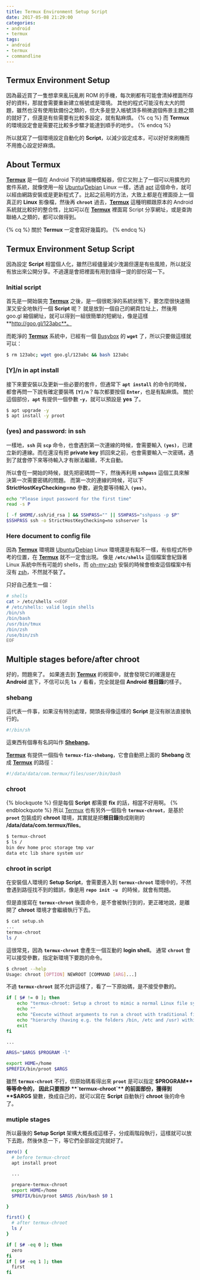 ```yaml
---
title: Termux Environment Setup Script
date: 2017-05-08 21:29:00
categories:
- android
- termux
tags:
- android
- termux
- commandline
---
```


## Termux Environment Setup
因為最近買了一隻想拿來亂玩亂刷 ROM 的手機，每次刷都有可能會清掉裡面所存好的資料，那就會需要重新建立帳號或是環境。
其他的程式可能沒有太大的問題，雖然也沒有使用鈦備份之類的，但大多是登入帳號頂多稍微選個佈景主題之類的就好了，但還是有些需要有比較多設定，就有點麻煩。
{% cq %}
而 **Termux** 的環境設定會是需要花比較多步驟才能達到順手的地步。
{% endcq %}

所以就寫了一個環境設定自動化的 **Script**，以減少設定成本，可以好好來刷機而不用擔心設定好麻煩。
<!-- more -->

## About Termux 
**[Termux]** 是一個在 Android 下的終端機模擬器，但它又附上了一個可以用擴充的套件系統，就像使用一般 [Ubuntu]/[Debian] Linux 一樣，透過 [apt] 這個命令，就可以經由網路安裝或是更新程式了。比起之前用的方法，大致上都是在裡面掛上一個 真正的 **Linux** 影像檔，然後再 **`chroot`** 過去，**[Termux]** 這種明顯跟原本的 Android 系統就比較好的整合性，比如可以在 **[Termux]** 裡面寫 Script 分享網址，或是查詢聯絡人之類的，都可以做得到。


{% cq %}
關於 **Termux** 一定會寫好幾篇的。
{% endcq %}

## Termux Environment Setup Script
因為設定 **Script** 相當個人化，雖然已經儘量減少洩漏但還是有些風險，所以就沒有放出來公開分享。不過還是會把裡面有用到值得一提的部份寫一下。

### Initial script
首先是一開始裝完 **[Termux]** 之後，是一個很乾淨的系統狀態下，要怎麼很快速簡潔又安全地執行一個 **Script** 呢？
就是放到一個自己的網頁位址上，然後用 goo.gl 縮個網址，就可以得到一組很簡單的短網址，像是這樣 **http://goo.gl/123abc**。

而乾淨的 **[Termux]** 系統中，已經有一個 [Busybox] 的 **`wget`** 了，所以只要做這樣就可以：

```sh
$ rm 123abc; wget goo.gl/123abc && bash 123abc
```

### [Y]/n in apt install
接下來要安裝以及更新一些必要的套件，但通常下 **`apt install`** 的命令的時候，都會再問一下說有確定要裝嗎 **`[Y]/n`**？每次都要按個 **`Enter`**，也是有點麻煩。
關於這個部份，**`apt`** 有提供一個參數 **`-y`**，就可以預設是 **yes** 了。

```sh
$ apt upgrade -y
$ apt install -y proot
```

### (yes) and password: in ssh
一樣地，**`ssh`** 與 **`scp`** 命令，也會遇到第一次連線的時候，會需要輸入 **`(yes)`**，已建立新的連線。而在還沒有把 **private key** 抓回來之前，也會需要輸入一次密碼，遇到了就會停下來等待輸入才有辦法繼續，不太自動。

所以會在一開始的時候，就先把密碼問一下，然後再利用 **`sshpass`** 這個工具來解決第一次需要密碼的問題。
而第一次的連線的時候，可以下 **StrictHostKeyChecking=no** 參數，避免要等待輸入 **`(yes)`**。

```sh
echo "Please input password for the first time"
read -s P

[ -f $HOME/.ssh/id_rsa ] && SSHPASS="" || SSHPASS="sshpass -p $P"
$SSHPASS ssh -o StrictHostKeyChecking=no sshserver ls
```

### Here document to config file
因為 **[Termux]** 環境跟 [Ubuntu]/[Debian] Linux 環境還是有點不一樣，有些程式所參考的位置，在 **[Termux]** 就不一定會出現。
像是 **`/etc/shells`** 這個檔案會紀錄著 Linux 系統中所有可能的 shells，而 [oh-my-zsh] 安裝的時候會檢查這個檔案中有沒有 [zsh]，不然就不裝了。

只好自己產生一個：
```sh
# shells
cat > /etc/shells <<EOF
# /etc/shells: valid login shells
/bin/sh
/bin/bash
/usr/bin/tmux
/bin/zsh
/use/bin/zsh
EOF
```

## Multiple stages before/after chroot
好的，問題來了。
如果進去到 **[Termux]** 的視窗中，就會發現它的確還是在 **Android** 底下，不信可以先 **`ls /`** 看看，完全就是個 **Android** **根目錄**的樣子。

### shebang
這代表一件事，如果沒有特別處理，開頭長得像這樣的 **Script** 是沒有辦法直接執行的。
```sh
#!/bin/sh
```
這東西有個專有名詞叫作 **[Shebang]**。


**[Termux]** 有提供一個指令 **`termux-fix-shebang`**，它會自動把上面的 **Shebang** 改成 **[Termux]** 的路徑：
```sh
#!/data/data/com.termux/files/user/bin/bash
```

### chroot
{% blockquote %}
但是每個 **Script** 都需要 **fix** 的話，相當不好用啊。
{% endblockquote %}
所以 [Termux] 也有另外一個指令 **`termux-chroot`**，是基於 **`proot`** 包裝成的 **chroot** 環境，其實就是把**根目錄**換成剛剛的 **/data/data/com.termux/files**。
```sh
$ termux-chroot
$ ls /
bin dev home proc storage tmp var
data etc lib share system usr
```

### chroot in script
在安裝個人環境的 **Setup Script**，會需要進入到 **`termux-chroot`** 環境中的，不然會遇到路徑找不到的錯誤，像是用 **`repo init -u `** 的時候，就會有問題。

但是直接寫在 **`termux-chroot`** 後面命令，是不會被執行到的，更正確地說，是離開了 **chroot** 環境才會繼續執行下去。
```sh
$ cat setup.sh
...
termux-chroot
ls /
```

這很常見，因為 **`termux-chroot`** 會產生一個互動的 **login shell**。
通常 **`chroot`** 會可以接受參數，指定新環境下要跑的命令。
```sh
$ chroot --help
Usage: chroot [OPTION] NEWROOT [COMMAND [ARG]...]
```

不過 **`termux-chroot`** 就不允許這樣了，看了一下原始碼，是不接受參數的。
```sh
if [ $# != 0 ]; then
	echo "termux-chroot: Setup a chroot to mimic a normal Linux file system"
	echo ""
	echo "Execute without arguments to run a chroot with traditional file system"
	echo "hierarchy (having e.g. the folders /bin, /etc and /usr) within Termux."
	exit
fi

...

ARGS="$ARGS $PROGRAM -l"

export HOME=/home
$PREFIX/bin/proot $ARGS
```

雖然 **`termux-chroot`** 不行，但原始碼看得出來 **`proot`** 是可以指定 **$PROGRAM** 等等命令的，
因此只要照抄 **`termux-chroot`** 的前面部份，獲得到 **$ARGS** 變數，換成自己的，就可以寫在 **Script** 自動執行 **chroot** 後的命令了。


### mutiple stages
所以最後的 **Setup Script** 架構大概長成這樣子，分成兩階段執行，這樣就可以放下去跑，然後休息一下，等它們全部設定完就好了。

```sh
zero() {
  # before termux-chroot
  apt install proot

  ...

  prepare-termux-chroot
  export HOME=/home
  $PREFIX/bin/proot $ARGS /bin/bash $0 1

}

first() {
  # after termux-chroot
  ls /
}

if [ $# -eq 0 ]; then
  zero
fi
if [ $# -eq 1 ]; then
  first
fi
```


[Termux]: https://termux.com/
[apt]: https://en.wikipedia.org/wiki/Advanced_Packaging_Tool
[Ubuntu]: https://www.ubuntu.com/
[Debian]: https://www.debian.org/
[Busybox]: https://www.busybox.net/
[oh-my-zsh]: http://ohmyz.sh/
[zsh]: http://www.zsh.org/
[Shebang]: https://zh.wikipedia.org/wiki/Shebang

